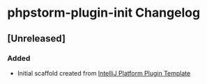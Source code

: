 <!-- Keep a Changelog guide -> https://keepachangelog.com -->

# phpstorm-plugin-init Changelog

## [Unreleased]
### Added
- Initial scaffold created from [IntelliJ Platform Plugin Template](https://github.com/JetBrains/intellij-platform-plugin-template)
